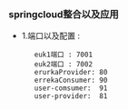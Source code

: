  

### springcloud整合以及应用

- 1.端口以及配置 : 

  ```shell
     euk1端口 : 7001
     euk2端口 : 7002
     erurkaProvider: 80
     errekaConsumer: 90
     user-comsumer:  91
     user-provider:  81
     
  ```

  
